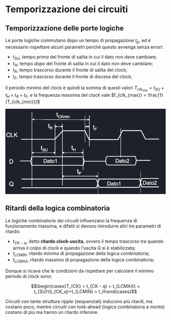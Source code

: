 # Temporizzazione dei circuiti
## Temporizzazione delle porte logiche
Le porte logiche commutano dopo un tempo di propagazione $t_p$, ed è necessario rispettare alcuni parametri perché questo avvenga senza errori:

- $t_{SU}$, tempo *prima* del fronte di salita in cui il dato non deve cambiare;
- $t_H$, tempo  *dopo* del fronte di salita in cui il dato non deve cambiare;
- $t_R$, tempo trascorso durante il fronte di salita del clock;
- $t_F$, tempo trascorso durante il fronte di discesa del clock;

Il periodo minimo del clock è quindi la somma di questi valori $T_{clk_{min}} = t_{SU} + t_H + t_R + t_F$, e la frequenza massima del clock vale $f_{clk_{max}} = \frac{1}{T_{clk_{min}}}$

![alt text](../img/lezione_03.md/image-10.png)

## Ritardi della logica combinatoria
Le logiche combinatorie dei circuiti influenzano la frequenza di funzionamento massima, e difatti si devono introdurre altri tre parametri di ritardo:

- $t_{CK - q}$, detto **ritardo clock-uscita**, ovvero il tempo trascorso tra quando arriva il colpo di clock e quando l'uscita Q si è stabilizzata;
- $t_{LCMIN}$, ritardo minimo di propagazione della logica combinatoria;
- $t_{LCMAX}$, ritardo massimo di propagazione della logica combinatoria;

Dunque si ricava che le condizioni da rispettare per calcolare il minimo periodo di clock sono:

$$\begin{cases}T_{CK} > t_{CK - q} + t_{LCMAX} + t_{SU}\\t_{CK_q}+t_{LCMIN} > t_H\end{cases}$$

Circuiti con tante strutture *ripple* (sequenziali) inducono più ritardi, ma costano poco, mentre circuiti con look-ahead (logica combinatoria a monte) costano di più ma hanno un ritardo inferiore.